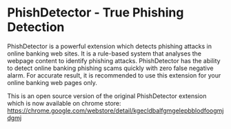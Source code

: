 # PhishDetector - True Phishing Detection
PhishDetector is a powerful extension which detects phishing attacks in online banking web sites. It is a rule-based system that analyses the webpage content to identify phishing attacks. PhishDetector has the ability to detect online banking phishing scams quickly with zero false negative alarm. For accurate result, it is recommended to use this extension for your online banking web pages only.

This is an open source version of the original PhishDetector extension which is now available on chrome store:
https://chrome.google.com/webstore/detail/kgecldbalfgmgelepbblodfoogmjdgmj

